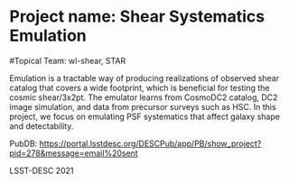 # Project name: Shear Systematics Emulation


#Topical Team: wl-shear, STAR

Emulation is a tractable way of producing realizations of observed shear catalog that covers a wide footprint, which is beneficial for testing the cosmic shear/3x2pt. The emulator learns from CosmoDC2 catalog, DC2 image simulation, and data from precursor surveys such as HSC. In this project, we focus on emulating PSF systematics that affect galaxy shape and detectability.

PubDB: https://portal.lsstdesc.org/DESCPub/app/PB/show_project?pid=278&message=email%20sent


LSST-DESC 2021

